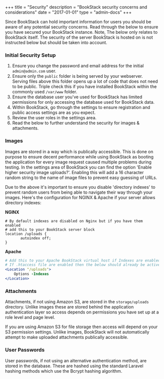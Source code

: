 +++
title = "Security"
description = "BookStack security concerns and considerations"
date = "2017-01-01"
type = "admin-docs"
+++

Since BookStack can hold important information for users you should be aware of any potential security concerns.
Read through the below to ensure you have secured your BookStack instance. Note, The below only
relates to BookStack itself. The security of the server BookStack is hosted on is not
instructed below but should be taken into account.

### Initial Security Setup

1. Ensure you change the password and email address for the initial `admin@admin.com` user.
2. Ensure only the `public` folder is being served by your webserver. Serving files above this folder
opens up a lot of code that does not need to be public. Triple check this if you have installed
BookStack within the commonly used `/var/www` folder.
3. Ensure the database user you've used for BookStack has limited permissions for only accessing
the database used for BookStack data.
4. Within BookStack, go through the settings to ensure registration and public access settings are as you expect.
5. Review the user roles in the settings area.
6. Read the below to further understand the security for images & attachments.

### Images

Images are stored in a way which is publically accessible. This is done on purpose
to ensure decent performance while using BookStack as booting the application for every
image request caused multiple problems during testing. In the settings area of BookStack you can find
the option 'Enable higher security image uploads?'. Enabling this will add a 16 character
random string to the name of image files to prevent easy guessing of URLs.

Due to the above it's important to ensure you disable 'directory indexes' to prevent random
users from being able to navigate their way through your images. Here's the configuration
for NGINX & Apache if your server allows directory indexes:

**NGINX**

```nginx
# By default indexes are disabled on Nginx but if you have them enabled
# add this to your BookStack server block
location /uploads {
       autoindex off;
}
```

**Apache**

```apache
# Add this to your Apache BookStack virtual host if Indexes are enabled.
# If .htaccess file are enabled then the below should already be active.
<Location "/uploads">
    Options -Indexes
</Location>
```

### Attachments

Attachments, if not using Amazon S3, are stored in the `storage/uploads` directory.
Unlike images these are stored behind the application authentication layer so access
depends on permissions you have set up at a role level and page level.

If you are using Amazon S3 for file storage then access will depend on your S3 permission
settings. Unlike images, BookStack will not automatically attempt to make uploaded attachments
publically accessible.  

### User Passwords

User passwords, if not using an alternative authentication method, are stored in the database.
These are hashed using the standard Laravel hashing methods which use the Bcrypt hashing algorithm.
